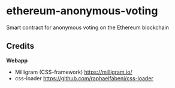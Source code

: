 # ethereum-anonymous-voting

Smart contract for anonymous voting on the Ethereum blockchain

  
  

## Credits
**Webapp**
- Milligram (CSS-framework) https://milligram.io/
- css-loader https://github.com/raphaelfabeni/css-loader